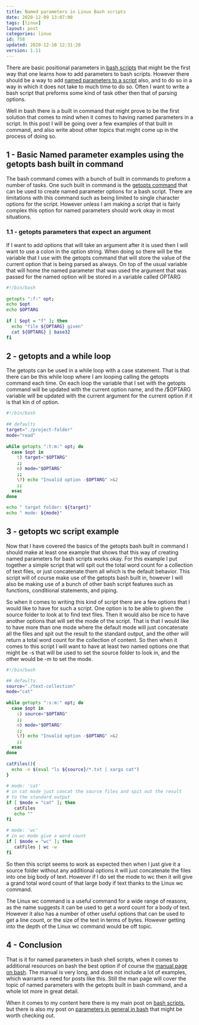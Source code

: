 ```yaml
---
title: Named parameters in Linux Bash scripts
date: 2020-12-09 13:07:00
tags: [linux]
layout: post
categories: linux
id: 758
updated: 2020-12-10 12:31:20
version: 1.11
---
```


There are basic positional parameters in [bash scripts](/2020/11/27/linux-bash-scripts/) that might be the first way that one learns how to add parameters to bash scripts. However there should be a way to add [named parameters to a script](https://unix.stackexchange.com/questions/129391/passing-named-arguments-to-shell-scripts) also, and to do so in a way in which it does not take to much time to do so. Often I want to write a bash script that preforms some kind of task other then that of parsing options.

Well in bash there is a built in command that might prove to be the first solution that comes to mind when it comes to having named parameters in a script. In this post I will be going over a few examples of that built in command, and also write about other topics that might come up in the process of doing so.

<!-- more -->

## 1 - Basic Named parameter examples using the getopts bash built in command

The bash command comes with a bunch of built in commands to preform a number of tasks. One such built in command is the [getopts command](https://www.gnu.org/savannah-checkouts/gnu/bash/manual/bash.html#index-getopts) that can be used to create named parameter options for a bash script. There are limitations with this command such as being limited to single character options for the script. However unless I am making a script that is fairly complex this option for named parameters should work okay in most situations.

### 1.1 - getopts parameters that expect an argument

If I want to add options that will take an argument after it is used then I will want to use a colon in the option string. When doing so there will be the variable that I use with the getopts command that will store the value of the current option that is being parsed as always. On top of the usual variable that will home the named parameter that was used the argument that was passed for the named option will be stored in a variable called OPTARG

```bash
#!/bin/bash
 
getopts ":f:" opt;
echo $opt
echo $OPTARG
 
if [ $opt = "f" ]; then
  echo "file ${OPTARG} given"
  cat ${OPTARG} | base32
fi
```

## 2 - getopts and a while loop

The getopts can be used in a while loop with a case statement. That is that there can be this while loop where I am looping calling the getopts command each time. On each loop the variable that I set with the getopts command will be updated with the current option name, and the /$OPTARG variable will be updated with the current argument for the current option if it is that kin d of option.

```bash
#!/bin/bash
 
## defaults
target="./project-folder"
mode="read"
 
while getopts ":t:m:" opt; do
  case $opt in
    t) target="$OPTARG"
    ;;
    m) mode="$OPTARG"
    ;;
    \?) echo "Invalid option -$OPTARG" >&2
    ;;
  esac
done
 
echo " target folder: ${target}"
echo " mode: ${mode}"
```

## 3 - getopts wc script example

Now that I have covered the basics of the getopts bash built in command I should make at least one example that shows that this way of creating named parameters for bash scripts works okay. For this example I put together a simple script that will spit out the total word count for a collection of text files, or just concatenate them all which is the default behavior. This script will of course make use of the getopts bash built in, however I will also be making use of a bunch of other bash script features such as functions, conditional statements, and piping.

So when it comes to writing this kind of script there are a few options that I would like to have for such a script. One option is to be able to given the source folder to look at to find text files. Then it would also be nice to have another options that will set the mode of the script. That is that I would like to have more than one mode where the default mode will just concatenate all the files and spit out the result to the standard output, and the other will return a total word count for the collection of content. So then when it comes to this script I will want to have at least two named options one that might be -s that will be used to set the source folder to look in, and the other would be -m to set the mode.

```bash
#!/bin/bash

## defaults
source="./text-collection"
mode="cat"
 
while getopts ":s:m:" opt; do
  case $opt in
    s) source="$OPTARG"
    ;;
    m) mode="$OPTARG"
    ;;
    \?) echo "Invalid option -$OPTARG" >&2
    ;;
  esac
done
 
catFiles(){
  echo -n $(eval "ls ${source}/*.txt | xargs cat")
}
 
# mode: 'cat'
# in cat mode just concat the source files and spit out the result
# to the standard output
if [ $mode = "cat" ]; then
   catFiles
   echo ""
fi
 
# mode: 'wc'
# in wc mode give a word count
if [ $mode = "wc" ]; then
   catFiles | wc -w
fi
```

So then this script seems to work as expected then when I just give it a source folder without any additional options it will just concatenate the files into one big body of text. However if I do set the mode to wc then it will give a grand total word count of that large body if text thanks to the Linux wc command.

The Linux wc command is a useful command for a wide range of reasons, as the name suggests it can be used to get a word count for a body of text. However it also has a number of other useful options that can be used to get a line count, or the size of the text in terms of bytes. However getting into the depth of the Linux wc command would be off topic.

## 4 - Conclusion

That is it for named parameters in bash shell scripts, when it comes to additional resources on bash the best option if of course the [manual page on bash](https://linux.die.net/man/1/bash). The manual is very long, and does not include a lot of examples, which warrants a need for posts like this. Still the man page will cover the topic of named parameters with the getopts built in bash command, and a whole lot more in great detail.

When it comes to my content here there is my main post on [bash scripts](/2020/11/27/bash-scripts/), but there is also my post on [parameters in general in bash](/2020/11/06/linux-bash-script-parameters/) that might be worth checking out.
